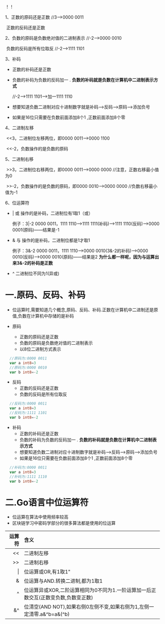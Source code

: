 ！！

1、正数的原码还是正数		//3——>0000 0011

​      正数的反码还是正数		

2、负数的原码是负数绝对值的二进制表示			//-2——>0000 0010

​      负数的反码是所有位取反					//-2——>1111 1101

3、补码

- 正数的补码还是正数

- 负数的补码为负数的反码加一 . **负数的补码就是负数在计算机中二进制表示方式**

  //-2——>1111 1101——>加一1111 1110

- 想要知道负数二进制对应十进制数字就是补码-->反码-->原码-->添加负号

- 如果是16位只需要在负数前面添加8个1 ,正数前面添加8个零

4、二进制左移

​	<<3，二进制位左移两位，即0000 0011——>0000 1100

​	<<-2，负数操作的是负数的原码

5、二进制右移

​	>>3，二进制位右移两位，即0000 0011——>0000 0000	//注意，正数右移最小值为0

​	>>-2，负数操作的是负数的原码，即0000 0010——>0000 0000			//负数右移最小值为-1

6、位运算符

- |  或	操作的是补码，二进制位有1取1（或）		

  例子：3|-2     0000 0011，1111 1110——>1111 1111(补码)——>1111 1110(反码)——>0000 0001(原码)——结果是-1

- &   与       操作的是补码，二进制位都是1才取1

  例子：3&-2     0000 0011，1111 1110——>0000 0010(3&-2的补码)——>0000 0010(反码)——>0000 0010(原码)——结果是2		**为什么都一样呢，因为与运算出来3&-2的补码是正数**

- ^     二进制位不同为1(异或)

  

# 一.原码、反码、补码

* 位运算时,需要知道几个概念,原码、反码、补码.正数在计算机中二进制还是原值,负数在计算机中存储的是补码

* 原码
  * 正数的原码还是正数
  * 负数的原码是负数绝对值的二进制表示
  * 以8位二进制方式表示
```go
  //原码为:0000 0011
  var a int8=3
  //原码为:0000 0010
  var b int8=-2
```
* 反码 
  * 正数的反码还是正数
  * 负数的反码是所有位取反
```go
  //反码为:0000 0011
  var a int8=3
  //反码为:1111 1101
  var b int8=-2
```
* 补码
  * 正数的补码还是正数
  * 负数的补码为负数的反码加一 . **负数的补码就是负数在计算机中二进制表示方式**
  * 想要知道负数二进制对应十进制数字就是补码-->反码-->原码-->添加负号
  * 如果是16位只需要在负数前面添加8个1 ,正数前面添加8个零
```go
  //补码为:0000 0011
  var a int8=3
  //补码为:1111 1110
  var b int8=-2
```
# 二.Go语言中位运算符

* 位运算在算法中使用频率较高
* 区块链学习中密码学部分的很多算法都是使用的位运算

|  运算符 | 含义                                       |
| ---: | :--------------------------------------- |
|   << | 二进制左移                                    |
|   >> | 二进制右移                                    |
|   \| | 位运算或OR,有1取1"                             |
|    & | 位运算与AND.转换二进制,都为1取1                      |
|    ^ | 位运算异或XOR,二阶运算相同为0不同为1.一阶运算加一后正数交互(正数变负数,负数变正数) |
|   &^ | 位清空(AND NOT),如果右侧0左侧不变,如果右侧为1,左侧一定清零.a&^b=a&(^b) |